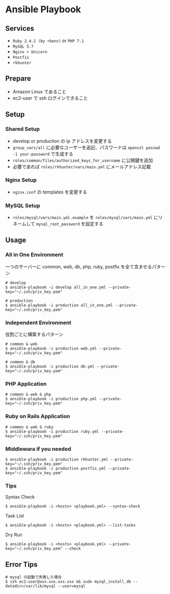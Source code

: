 # Ansible Playbook

## Services
- `Ruby 2.4.1 (by rbenv)` or `PHP 7.1`
- `MySQL 5.7`
- `Nginx + Unicorn`
- `Postfix`
- `rkhunter`

## Prepare
- Amazon Linux であること
- ec2-user で ssh ログインできること

## Setup

### Shared Setup
- develop or production の ip アドレスを変更する
- `group_vars/all` に必要なユーザーを追記、パスワードは `openssl passwd -1 your-password` で生成する
- `roles/common/files/authorized_keys_for_username` に公開鍵を追加
- 必要であれば `roles/rkhunter/vars/main.yml` にメールアドレス記載

### Nginx Setup
- `nginx.conf` の templates を変更する

### MySQL Setup
- `roles/mysql/vars/main.yml.example` を `roles/mysql/vars/main.yml` にリネームして `mysql_root_password` を設定する

## Usage

### All in One Environment

一つのサーバーに common, web, db, php, ruby, postfix を全て含ませるパターン

    # develop
    $ ansible-playbook -i develop all_in_one.yml --private-key="~/.ssh/priv_key.pem"

    # production
    $ ansible-playbook -i production all_in_one.yml --private-key="~/.ssh/priv_key.pem"

### Independent Environment

役割ごとに構築するパターン

    # common & web
    $ ansible-playbook -i production web.yml --private-key="~/.ssh/priv_key.pem"

    # common & db
    $ ansible-playbook -i production db.yml --private-key="~/.ssh/priv_key.pem"

### PHP Application

    # common & web & php
    $ ansible-playbook -i production php.yml --private-key="~/.ssh/priv_key.pem"

### Ruby on Rails Application

    # common & web & ruby
    $ ansible-playbook -i production ruby.yml --private-key="~/.ssh/priv_key.pem"

### Middlewara if you needed

    $ ansible-playbook -i production rkhunter.yml --private-key="~/.ssh/priv_key.pem"
    $ ansible-playbook -i production postfix.yml --private-key="~/.ssh/priv_key.pem"

### Tips

Syntax Check

    $ ansible-playbook -i <hosts> <playbook.yml> --syntax-check

Task List

    $ ansible-playbook -i <hosts> <playbook.yml> --list-tasks

Dry Run

    $ ansible-playbook -i <hosts> <playbook.yml> --private-key="~/.ssh/priv_key.pem" --check

## Error Tips

    # mysql の起動で失敗した場合
    $ ssh ec2-user@xxx.xxx.xxx.xxx && sudo mysql_install_db --datadir=/var/lib/mysql --user=mysql
